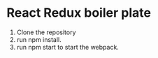 # React Redux boiler plate
1. Clone the repository
2. run npm install.
3. run npm start to start the webpack.
